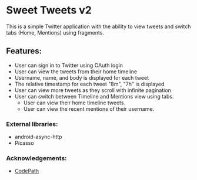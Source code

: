 # Sweet Tweets v2

This is a simple Twitter application with the ability to view tweets and switch tabs (Home, Mentions) using fragments.

## Features:

- User can sign in to Twitter using OAuth login
- User can view the tweets from their home timeline
- Username, name, and body is displayed for each tweet
- The relative timestamp for each tweet "8m", "7h" is displayed
- User can view more tweets as they scroll with infinite pagination
- User can switch between Timeline and Mentions view using tabs.
  - User can view their home timeline tweets.
  - User can view the recent mentions of their username.


### External libraries: 

- android-async-http
- Picasso

### Acknowledgements:

- <a href="http://www.codepath.com">CodePath</a>

